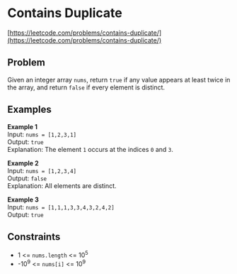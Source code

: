 # Contains Duplicate

[https://leetcode.com/problems/contains-duplicate/](https://leetcode.com/problems/contains-duplicate/)

## Problem

Given an integer array `nums`, return `true` if any value appears at least twice in the array, and return `false` if every element is distinct.

## Examples

**Example 1**  
Input: `nums = [1,2,3,1]`  
Output: `true`  
Explanation: The element `1` occurs at the indices `0` and `3`.

**Example 2**  
Input: `nums = [1,2,3,4]`  
Output: `false`  
Explanation: All elements are distinct.

**Example 3**  
Input: `nums = [1,1,1,3,3,4,3,2,4,2]`  
Output: `true`

## Constraints

- 1 <= `nums.length` <= 10<sup>5</sup>
- -10<sup>9</sup> <= `nums[i]` <= 10<sup>9</sup>

